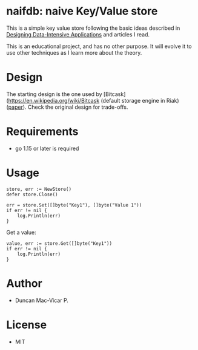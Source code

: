 
# naifdb: naive Key/Value store

This is a simple key value store following the basic ideas described in [Designing Data-Intensive Applications](https://dataintensive.net/) and articles I read.

This is an educational project, and has no other purpose. It will evolve it to use other techniques as I learn more about the theory.

# Design

The starting design is the one used by [Bitcask](https://en.wikipedia.org/wiki/Bitcask (default storage engine in Riak) ([paper](https://riak.com/assets/bitcask-intro.pdf)). Check the original design for trade-offs.

# Requirements

- go 1.15 or later is required

# Usage


```golang
store, err := NewStore()
defer store.Close()
```

```golang
err = store.Set([]byte("Key1"), []byte("Value 1"))
if err != nil {
    log.Println(err)
}
```

Get a value:

```golang
value, err := store.Get([]byte("Key1"))
if err != nil {
    log.Println(err)
}
```

# Author

* Duncan Mac-Vicar P.


# License

* MIT
